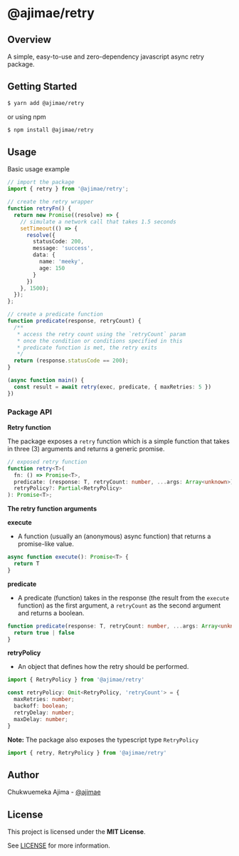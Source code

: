 # @ajimae/retry

## Overview
A simple, easy-to-use and zero-dependency javascript async retry package.

## Getting Started
```bash
$ yarn add @ajimae/retry
```
or using npm
```bash
$ npm install @ajimae/retry
```

## Usage
Basic usage example

```ts
// import the package
import { retry } from '@ajimae/retry';

// create the retry wrapper
function retryFn() {
  return new Promise((resolve) => {
    // simulate a network call that takes 1.5 seconds
    setTimeout(() => {
      resolve({
        statusCode: 200,
        message: 'success',
        data: {
          name: 'meeky',
          age: 150
        }
      })
    }, 1500);
  });
};

// create a predicate function
function predicate(response, retryCount) {
  /**
   * access the retry count using the `retryCount` param
   * once the condition or conditions specified in this
   * predicate function is met, the retry exits
   */
  return (response.statusCode == 200);
}

(async function main() {
  const result = await retry(exec, predicate, { maxRetries: 5 })
})

```

### Package API

**Retry function**

The package exposes a `retry` function which is a simple function that takes in three (3) arguments and returns a generic promise.

```ts
// exposed retry function
function retry<T>(
  fn: () => Promise<T>,
  predicate: (response: T, retryCount: number, ...args: Array<unknown>) => boolean,
  retryPolicy?: Partial<RetryPolicy>
): Promise<T>;
```

**The retry function arguments**

**execute**
- A function (usually an (anonymous) async function) that returns a promise-like value.
```ts
async function execute(): Promise<T> {
  return T
}
```

**predicate**
- A predicate (function) takes in the response (the result from the `execute` function) as the first argument, a `retryCount` as the second argument and returns a boolean.

```ts
function predicate(response: T, retryCount: number, ...args: Array<unknown>): boolean {
  return true | false
}
```

**retryPolicy**
- An object that defines how the retry should be performed.

```ts
import { RetryPolicy } from '@ajimae/retry'

const retryPolicy: Omit<RetryPolicy, 'retryCount'> = {
  maxRetries: number;
  backoff: boolean;
  retryDelay: number;
  maxDelay: number;
}
```
**Note:**
The package also exposes the typescript type `RetryPolicy`

```ts
import { retry, RetryPolicy } from '@ajimae/retry'
```

## Author
Chukwuemeka Ajima - [@ajimae](https://github.com/ajimae)

## License
This project is licensed under the **MIT License**.

See [LICENSE](https://github.com/ajimae/osl/blob/HEAD/LICENSE) for more information.
